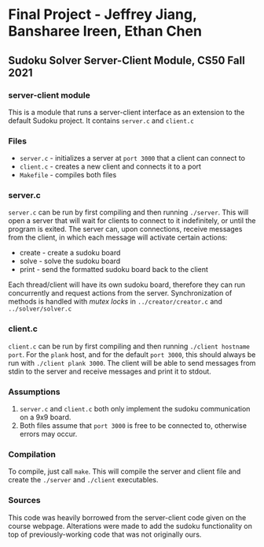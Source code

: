# Final Project - Jeffrey Jiang, Bansharee Ireen, Ethan Chen
## Sudoku Solver Server-Client Module, CS50 Fall 2021

### server-client module

This is a module that runs a server-client interface as an extension to the default Sudoku project. It contains `server.c` and `client.c`

### Files

* `server.c` - initializes a server at `port 3000` that a client can connect to
* `client.c` - creates a new client and connects it to a port
* `Makefile` - compiles both files

### server.c

`server.c` can be run by first compiling and then running `./server`. This will open a server that will wait for clients to connect to it indefinitely, or until the program is exited. The server can, upon connections, receive messages from the client, in which each message will activate certain actions:

* create - create a sudoku board
* solve - solve the sudoku board 
* print - send the formatted sudoku board back to the client

Each thread/client will have its own sudoku board, therefore they can run concurrently and request actions from the server. Synchronization of methods is handled with _mutex locks_ in `../creator/creator.c` and `../solver/solver.c`

### client.c

`client.c` can be run by first compiling and then running `./client hostname port`. For the `plank` host, and for the default `port 3000`, this should always be run with `./client plank 3000`. The client will be able to send messages from stdin to the server and receive messages and print it to stdout.

### Assumptions

1. `server.c` and `client.c` both only implement the sudoku communication on a 9x9 board. 
2. Both files assume that `port 3000` is free to be connected to, otherwise errors may occur.

### Compilation

To compile, just call `make`. This will compile the server and client file and create the `./server` and `./client` executables.

### Sources

This code was heavily borrowed from the server-client code given on the course webpage. Alterations were made to add the sudoku functionality on top of previously-working code that was not originally ours.
